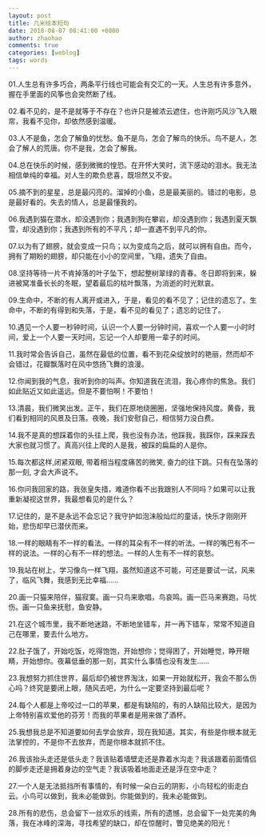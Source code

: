 ```yaml
---
layout: post
title: 几米绘本短句
date: 2018-08-07 08:41:00 +0800
author: zhaohao
comments: true
categories: [weblog]
tags: words
---
```

01.人生总有许多巧合，两条平行线也可能会有交汇的一天。人生总有许多意外，握在手里面的风筝也会突然断了线。     
    
02.看不见的，是不是就等于不存在？也许只是被浓云遮住，也许刚巧风沙飞入眼帘，我看不见你，却依然感到温暖。     
    
03.人不是鱼，怎会了解鱼的忧愁。鱼不是鸟，怎会了解鸟的快乐。鸟不是人，怎会了解人的荒唐。你不是我，怎会了解我。     
    
04.总在快乐的时候，感到微微的惶恐。在开怀大笑时，流下感动的泪水。我无法相信单纯的幸福。对人生的欺负悲喜，既坦然又不安。     
    
05.摘不到的星星，总是最闪亮的。溜掉的小鱼，总是最美丽的。错过的电影，总是最好看的。失去的情人，总是最懂我的。     
    
06.我遇到猫在潜水，却没遇到你；我遇到狗在攀岩，却没遇到你；我遇到夏天飘雪，却没遇到你；我遇到所有的不平凡；却一直遇不到平凡的你。     
    
07.以为有了翅膀，就会变成一只鸟；以为变成鸟之后，就可以拥有自由。而今，拥有了期盼的翅膀，却只能在小小的空间里，飞翔，遗失了自由。     
    
08.坚持等待一片不肯掉落的叶子坠下，想起整树翠绿的青春。冬日即将到来，躲进被窝准备长长的冬眠，望着最后的枯叶飘落，为消逝的时光默哀。     
    
09.生命中，不断的有人离开或进入，于是，看见的看不见了；记住的遗忘了。生命中，不断的有得到和失落，于是，看不见的看见了；遗忘的记住了。     
    
10.遇见一个人要一秒钟时间，认识一个人要一分钟时间，喜欢一个人要一小时时间，爱上一个人要一天时间，忘记一个人却要用一辈子的时间。     
    
11.我时常会告诉自己，虽然在最低的位置，看不到花朵绽放时的艳丽，然而却不会错过，花瓣飘落时在风中悠扬飞舞的浪漫。     
    
12.你闻到我的气息，我听到你的叫声。你知道我在流泪，我心疼你的焦急。我们如此贴近又如此遥远。但是不要怕啊！不要怕！     
    
13.清晨，我们微笑出发。正午，我们在原地绕圈圈，坚强地保持风度。黄昏，我们看到相同的风景及日落。夜晚，我们安慰自己，相信努力没白费。     
    
14.我不是真的想踩着你的头往上爬，我也没有办法，他踩我，我踩你，踩来踩去大家也就习惯了。真高兴往上爬的人是我，被踩的扁扁的人是你。     
    
15.每次都这样,闭紧双眼, 带着相当程度痛苦的微笑, 奋力的往下跳。只有在坠落的那一刻, 才会大声说不。     
    
16.你问我回家的路，我张皇失措，难道你看不出我跟别人不同吗？如果可以让我重新凝视这世界，我最想看见的是什么？     
    
17.记住的，是不是永远不会忘记？我守护如泡沫般灿烂的童话，快乐才刚刚开始，悲伤却早已潜伏而来。     
    
18.一样的眼睛有不一样的看法。一样的耳朵有不一样的听法。一样的嘴巴有不一样的说法。一样的心有不一样的想法。一样的人生有不一样的哀愁。     
    
19.我站在树上，学习像鸟一样飞翔，虽然知道这不可能，可还是要试一试，风来了，临风飞舞，我感到无比幸福……     
    
20.画一只猫来陪伴，猫寂寞。画一只鸟来歌唱，鸟哀鸣。画一匹马来赛跑，马忧伤。画一只鱼来抚慰，鱼安静。     
    
21.在这个城市里，我不断地迷路，不断地坐错车，并一再下错车，常常不知道自己在哪里，要去什么地方。     
    
22.肚子饿了，开始吃饭，吃得饱饱，开始想你；觉得困了，开始睡觉，睁开眼睛，开始想你。夜幕低垂的那一刻，其实什么事情也没有发生……    
    
23.我想努力抓住世界，最后却仍被世界淘汰，如果一开始就松开，我会不那么伤心吗？终究是要闭上眼，随风去吧，为什么一定要坚持到最后呢？     
    
24.每个人都是上帝咬过一口的苹果，都是有缺陷的，有的人缺陷比较大，是因为上帝特别喜欢爱他的芬芳！而我的苹果者是用来做了酒杯。     
    
25.我想我总是不知道要如何去学会放弃，现在我知道。其实，有些是你根本就无法掌控的，不是你不去放弃，而是你根本就抓不住。     
    
26.我该抬头走还是低头走？我该贴着墙壁走还是靠着水沟走？我该跟着前面情侣的脚步走还是拥着身边的空气走？我该吸着地面走还是浮在空中走？     
    
27.一个人是无法抵挡所有事情的，有时候一朵白云的阴影，小鸟轻松的街走白云。小鸟可以做到，我未必能做到。你能做到的，我未必能做到。     
    
28.所有的悲伤，总会留下一丝欢乐的线索，所有的遗憾，总会留下一处完美的角落，我在冰峰的深海，寻找希望的缺口，却在惊醒时，瞥见绝美的阳光！      
